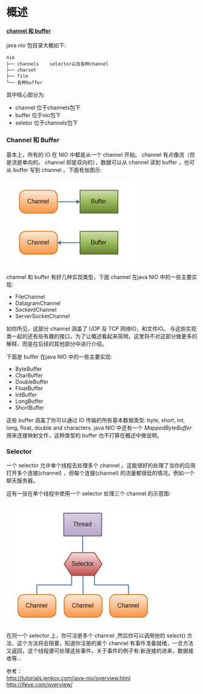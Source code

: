 # 概述
#### [channel 和 buffer](#Channel-和-Buffer)
  java nio 包目录大概如下:
	
	nio
	├── channels	selector以及各种channel
	├── charset		
	├── file
	└── 各种buffer
  
其中核心部分为:

  - channel		位于channels包下
  - buffer		位于nio包下
  - seletor		位于channels包下


### Channel 和 Buffer

基本上，所有的 IO 在 NIO 中都是从一个 channel 开始。 channel 有点像流（但是流是单向的， channel 却是双向的），数据可以从 channel 读到 buffer ，也可从 buffer 写到 channel 。下面有张图示:

![](./pic/overview-channels-buffers.png)

channel 和 buffer 有好几种实现类型，下面 channel 在java NIO 中的一些主要实现:
- FileChannel
- DatagramChannel
- SockentChannel
- ServerSocketChannel

如你所见，这部分 channel 涵盖了 UDP 及 TCP 网络IO，和文件IO。
与这些实现类一起的还有些有趣的接口，为了让概述看起来简明，这里将不对这部分做更多的解释，而是在后续的其他部分中进行介绍。

下面是 buffer 在java NIO 中的一些主要实现:
- ByteBuffer
- CharBuffer
- DoubleBuffer
- FloatBuffer
- IntBuffer
- LongBuffer
- ShortBuffer
 
 这些 buffer 涵盖了你可以通过 IO 传输的所有基本数据类型:  byte, short, int, long, float, double and characters.
 java NIO 中还有一个 _MappedByteBuffer_ 用来连接映射文件，这种类型的 buffer 也不打算在概述中做说明。
 
 ### Selector
 
 一个 selector 允许单个线程去处理多个 channel 。这能很好的处理了当你的应用打开多个连接(channel) ，但每个连接(channel) 的流量都很低的情况。例如一个聊天服务器。
 
这有一张在单个线程中使用一个 selector 处理三个 channel 的示意图:

![](./pic/overview-selectors.png)

在同一个 selector 上，你可注册多个 channel ,然后你可以调用他的 select() 方法，这个方法将会阻塞，知道你注册的某个 channel 有事件准备就绪，一旦方法又返回，这个线程便可处理这些事件。关于事件的例子有:新连接的进来，数据接收等...


参考：
<br><http://tutorials.jenkov.com/java-nio/overview.html>
<br><http://ifeve.com/overview/> 
